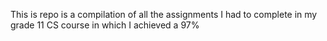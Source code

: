 This is repo is a compilation of all the assignments I had to complete in my grade 11 CS course in which I achieved a 97%
